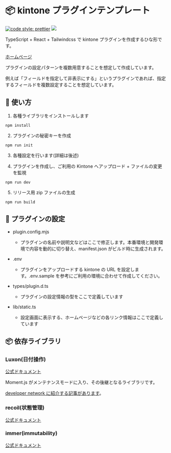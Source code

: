 <h1>📦 kintone プラグインテンプレート</h1>

<p align="left">
 <a href= "https://github.com/prettier/prettier"><img alt="code style: prettier" src="https://img.shields.io/badge/code%20style-prettier-orange?style=flat-square"></a>
<a href="#license"><img src="https://img.shields.io/github/license/local-bias/kintone-plugin-template?style=flat-square"></a>
</p>

TypeScript + React + Tailwindcss で kintone プラグインを作成するひな形です。

[ホームページ](https://ribbit.konomi.app)

プラグインの設定パターンを複数用意することを想定して作成しています。

例えば「フィールドを指定して非表示にする」というプラグインであれば、指定するフィールドを複数設定することを想定しています。

## 🔧 使い方

1. 各種ライブラリをインストールします

```
npm install
```

2. プラグインの秘密キーを作成

```
npm run init
```

3. 各種設定を行います(詳細は後述)

4. プラグインを作成し、ご利用の Kintone へアップロード + ファイルの変更を監視

```
npm run dev
```

5. リリース用 zip ファイルの生成

```
npm run build
```

## 📁 プラグインの設定

- plugin.config.mjs

  - プラグインの名前や説明文などはここで修正します。本番環境と開発環境で内容を動的に切り替え、manifest.json がビルド時に生成されます。

- .env

  - プラグインをアップロードする kintone の URL を設定します。.env.sample を参考にご利用の環境に合わせて作成してください。

- types/plugin.d.ts

  - プラグインの設定情報の型をここで定義しています

- lib/static.ts

  - 設定画面に表示する、ホームページなどの各リンク情報はここで定義しています

## 📦 依存ライブラリ

### Luxon(日付操作)

[公式ドキュメント](https://moment.github.io/luxon)

Moment.js がメンテナンスモードに入り、その後継となるライブラリです。

[developer network に紹介する記事があります](https://developer.cybozu.io/hc/ja/articles/900000985463-Luxon-%E3%82%92%E4%BD%BF%E3%81%A3%E3%81%A6-kintone-%E3%81%AE%E6%97%A5%E4%BB%98%E3%82%84%E6%97%A5%E6%99%82%E3%83%95%E3%82%A3%E3%83%BC%E3%83%AB%E3%83%89%E3%81%AE%E3%83%95%E3%82%A9%E3%83%BC%E3%83%9E%E3%83%83%E3%83%88%E3%82%92%E3%82%AB%E3%82%B9%E3%82%BF%E3%83%9E%E3%82%A4%E3%82%BA%E3%81%99%E3%82%8B)。

### recoil(状態管理)

[公式ドキュメント](https://recoiljs.org/)

### immer(immutability)

[公式ドキュメント](https://immerjs.github.io/immer/)
